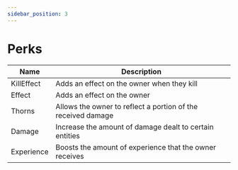 ```yaml
---
sidebar_position: 3
---
```


# Perks

| Name | Description |
| --- | --- |
| KillEffect | Adds an effect on the owner when they kill |
| Effect | Adds an effect on the owner |
| Thorns | Allows the owner to reflect a portion of the received damage |
| Damage | Increase the amount of damage dealt to certain entities |
| Experience | Boosts the amount of experience that the owner receives |
